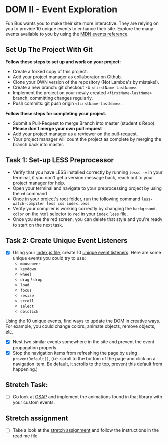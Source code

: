 # DOM II - Event Exploration

Fun Bus wants you to make their site more interactive. They are relying on you to provide 10 unique events to enhance their site. Explore the many events available to you by using the [MDN events reference](https://developer.mozilla.org/en-US/docs/Web/Events).

## Set Up The Project With Git

**Follow these steps to set up and work on your project:**

- Create a forked copy of this project.
- Add your project manager as collaborator on Github.
- Clone your OWN version of the repository (Not Lambda's by mistake!).
- Create a new branch: git checkout -b `<firstName-lastName>`.
- Implement the project on your newly created `<firstName-lastName>` branch, committing changes regularly.
- Push commits: git push origin `<firstName-lastName>`.

**Follow these steps for completing your project.**

- Submit a Pull-Request to merge <firstName-lastName> Branch into master (student's Repo). **Please don't merge your own pull request**
- Add your project manager as a reviewer on the pull-request.
- Your project manager will count the project as complete by merging the branch back into master.

## Task 1: Set-up LESS Preprocessor

- Verify that you have LESS installed correctly by running `lessc -v` in your terminal, if you don't get a version message back, reach out to your project manager for help.
- Open your terminal and navigate to your preprocessing project by using the `cd` command
- Once in your project's root folder, run the following command `less-watch-compiler less css index.less`
- Verify your compiler is working correctly by changing the `background-color` on the `html` selector to `red` in your `index.less` file.
- Once you see the red screen, you can delete that style and you're ready to start on the next task.

## Task 2: Create Unique Event Listeners

- [x] Using your [index.js file](js/index.js), create 10 [unique event listeners](https://developer.mozilla.org/en-US/docs/Web/Events). Here are some unique events you could try to use:
	- `mouseover`
	- `keydown`
	- `wheel`
	- `drag` / `drop`
	- `load`
	- `focus`
	- `resize`
	- `scroll`
	- `select`
	- `dblclick`

Using the 10 unique events, find ways to update the DOM in creative ways. For example, you could change colors, animate objects, remove objects, etc.

- [x] Nest two similar events somewhere in the site and prevent the event propagation properly.
- [x] Stop the navigation items from refreshing the page by using `preventDefault()`, (i.e. scroll to the bottom of the page and click on a navigation item. Be default, it scrolls to the top, prevent this default from happening.)

## Stretch Task:

- [ ] Go look at [GSAP](https://greensock.com/) and implement the animations found in that library with your custom events.

## Stretch assignment

- [ ] Take a look at the [stretch assignment](stretch-assignment) and follow the instructions in the read me file.